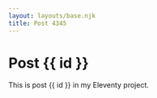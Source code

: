 ```yaml
---
layout: layouts/base.njk
title: Post 4345
---
```


# Post {{ id }}

This is post {{ id }} in my Eleventy project.

